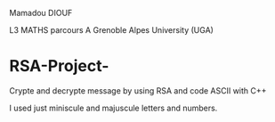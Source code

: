 Mamadou DIOUF 

L3 MATHS parcours A Grenoble Alpes University (UGA)

# RSA-Project-
Crypte and decrypte message by using RSA and code ASCII with C++

I used just miniscule and majuscule letters and numbers.

